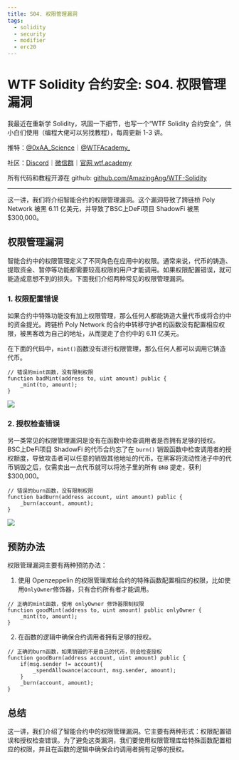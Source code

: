 ```yaml
---
title: S04. 权限管理漏洞
tags:
  - solidity
  - security
  - modifier
  - erc20
---
```


# WTF Solidity 合约安全: S04. 权限管理漏洞

我最近在重新学 Solidity，巩固一下细节，也写一个“WTF Solidity 合约安全”，供小白们使用（编程大佬可以另找教程），每周更新 1-3 讲。

推特：[@0xAA_Science](https://twitter.com/0xAA_Science)｜[@WTFAcademy_](https://twitter.com/WTFAcademy_)

社区：[Discord](https://discord.gg/5akcruXrsk)｜[微信群](https://docs.google.com/forms/d/e/1FAIpQLSe4KGT8Sh6sJ7hedQRuIYirOoZK_85miz3dw7vA1-YjodgJ-A/viewform?usp=sf_link)｜[官网 wtf.academy](https://wtf.academy)

所有代码和教程开源在 github: [github.com/AmazingAng/WTF-Solidity](https://github.com/AmazingAng/WTF-Solidity)

---

这一讲，我们将介绍智能合约的权限管理漏洞。这个漏洞导致了跨链桥 Poly Network 被黑 6.11 亿美元，并导致了BSC上DeFi项目 ShadowFi 被黑 $300,000。

## 权限管理漏洞

智能合约中的权限管理定义了不同角色在应用中的权限。通常来说，代币的铸造、提取资金、暂停等功能都需要较高权限的用户才能调用。如果权限配置错误，就可能造成意想不到的损失。下面我们介绍两种常见的权限管理漏洞。

### 1. 权限配置错误

如果合约中特殊功能没有加上权限管理，那么任何人都能铸造大量代币或将合约中的资金提光。跨链桥 Poly Network 的合约中转移守护者的函数没有配置相应权限，被黑客改为自己的地址，从而提走了合约中的 6.11 亿美元。

在下面的代码中，`mint()`函数没有进行权限管理，那么任何人都可以调用它铸造代币。

```solidity
// 错误的mint函数，没有限制权限
function badMint(address to, uint amount) public {
    _mint(to, amount);
}
```

![](./img/S04-1.png)

### 2. 授权检查错误

另一类常见的权限管理漏洞是没有在函数中检查调用者是否拥有足够的授权。BSC上DeFi项目 ShadowFi 的代币合约忘了在 `burn()` 销毁函数中检查调用者的授权额度，导致攻击者可以任意的销毁其他地址的代币。在黑客将流动性池子中的代币销毁之后，仅需卖出一点代币就可以将池子里的所有 `BNB` 提走，获利 $300,000。

```solidity
// 错误的burn函数，没有限制权限
function badBurn(address account, uint amount) public {
    _burn(account, amount);
}
```

![](./img/S04-2.png)

## 预防办法

权限管理漏洞主要有两种预防办法：

1. 使用 Openzeppelin 的权限管理库给合约的特殊函数配置相应的权限，比如使用`OnlyOwner`修饰器，只有合约所有者才能调用。

  ```solidity
  // 正确的mint函数，使用 onlyOwner 修饰器限制权限
  function goodMint(address to, uint amount) public onlyOwner {
      _mint(to, amount);
  }
  ```

2. 在函数的逻辑中确保合约调用者拥有足够的授权。

  ```solidity
  // 正确的burn函数，如果销毁的不是自己的代币，则会检查授权
  function goodBurn(address account, uint amount) public {
      if(msg.sender != account){
          _spendAllowance(account, msg.sender, amount);
      }
      _burn(account, amount);
  }
  ```

## 总结

这一讲，我们介绍了智能合约中的权限管理漏洞。它主要有两种形式：权限配置错误和授权检查错误。为了避免这类漏洞，我们要使用权限管理库给特殊函数配置相应的权限，并且在函数的逻辑中确保合约调用者拥有足够的授权。

